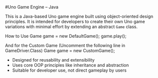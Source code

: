 #Uno Game Engine – Java

This is a Java-based Uno game engine built using object-oriented design principles. It is intended for developers to create their own Uno game variations with minimal effort by extending an abstract `Game` class.


How to Use
Game game = new DefaultGame();
game.play();


And for the Custom Game (Uncomment the following line in GameDriver.Class)
Game game = new CustomGame();


- Designed for reusability and extensibility  
- Uses core OOP principles like inheritance and abstraction  
- Suitable for developer use, not direct gameplay by users
